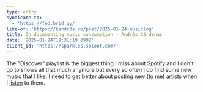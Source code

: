 ```yaml
---
type: entry
syndicate-to:
  - 'https://fed.brid.gy/'
like-of: 'https://kandr3s.co/post/2025-01-24-musiclog'
title: On documenting music consumption - Andrés Cárdenas
date: '2025-01-24T19:31:19.099Z'
client_id: 'https://sparkles.sploot.com/'
---
```

The "Discover" playlist is the biggest thing I miss about Spotify and I don't go to shows all that much anymore but every so often I do find some new music that I like. I need to get better about posting new (to me) artists when I [listen](/listens) to them.
